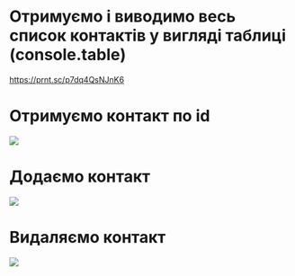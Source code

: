 # Отримуємо і виводимо весь список контактів у вигляді таблиці (console.table)

https://prnt.sc/p7dq4QsNJnK6

# Отримуємо контакт по id

![](https://prnt.sc/BAbmrDGPgfdH)

# Додаємо контакт

![](https://prnt.sc/VCeiANW9fqPN)

# Видаляємо контакт

![](https://prnt.sc/4GkL201F4trs)
